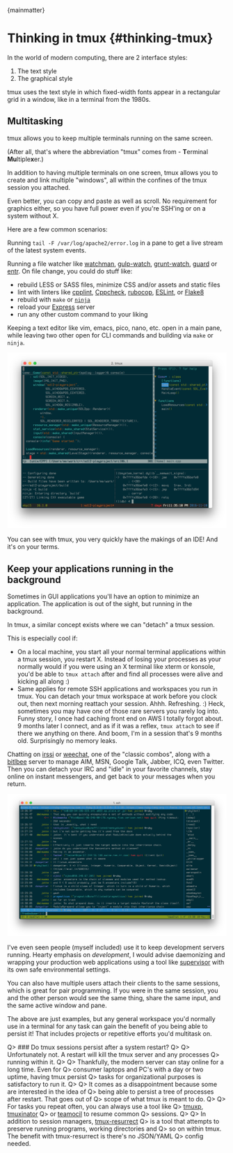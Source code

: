 
{mainmatter}

# Thinking in tmux {#thinking-tmux}

In the world of modern computing, there are 2 interface styles:

1. The text style
2. The graphical style

tmux uses the text style in which fixed-width fonts appear in
a rectangular grid in a window, like in a terminal from the 1980s.

## Multitasking

tmux allows you to 
keep multiple terminals running on the same screen.

(After all, that's where the abbreviation "tmux" comes from - **T**erminal
**Mu**ltiple**x**er.)

In addition to having multiple terminals on one screen, tmux allows you to
create and link multiple "windows", all within the confines of the tmux session
you attached.

Even better, you can copy and paste as well as scroll. No
requirement for graphics either, so you have full power even if you're SSH'ing
or on a system without X.

Here are a few common scenarios:

Running `tail -F /var/log/apache2/error.log` in a
pane to get a live stream of the latest system events.

Running a file watcher like [watchman](https://github.com/facebook/watchman),
[gulp-watch](https://github.com/gulpjs/gulp/blob/master/docs/API.md#gulpwatchglob-opts-tasks),
[grunt-watch](https://github.com/gruntjs/grunt-contrib-watch), [guard](https://github.com/guard/guard)
or [entr](http://entrproject.org/). On file change, you could do stuff like:

- rebuild LESS or SASS files, minimize CSS and/or assets and static files
- lint with linters like [cpplint](https://github.com/google/styleguide/tree/gh-pages/cpplint),
  [Cppcheck](http://cppcheck.sourceforge.net/), [rubocop](https://github.com/bbatsov/rubocop),
  [ESLint](http://eslint.org/), or [Flake8](http://flake8.pycqa.org/en/latest/)
- rebuild with `make` or [`ninja`](https://ninja-build.org/)
- reload your [Express](http://expressjs.com/) server
- run any other custom command to your liking

Keeping a text editor like vim, emacs, pico, nano, etc. open in a main pane,
while leaving two other open for CLI commands and building via `make` or
`ninja`.

![vim + building a C++ project w/ CMake + Ninja using entr rebuild on file changes, lldb open in the bottom right](images/01-thinking-tmux/dev-watch.png)

You can see with tmux, you very quickly have the makings of an IDE! And it's on
your terms.

## Keep your applications running in the background

Sometimes in GUI applications you'll have an option to minimize an application.  The application is out of the sight, but running in the
background.

In tmux, a similar concept exists where we can "detach" a tmux session.

This is especially cool if:

- On a local machine, you start all your normal terminal applications within
  a tmux session, you restart X. Instead of losing your processes as your
  normally would if you were using an X terminal like xterm or konsole, you'd
  be able to `tmux attach` after and find all processes were alive and kicking
  all along :)
- Same applies for remote SSH applications and workspaces you run in tmux. You
  can detach your tmux workspace at work before you clock out, then next morning
  reattach your session. Ahhh. Refreshing. :) Heck, sometimes you may have one
  of those rare servers you rarely log into. Funny story, I once had caching
  front end on AWS I totally forgot about. 9 months later I connect, and as if
  it was a reflex, `tmux attach` to see if there we anything on there. And boom,
  I'm in a session that's 9 months old. Surprisingly no memory leaks.

Chatting on [irssi](https://irssi.org/) or [weechat](https://weechat.org/),
one of the "classic combos", along with a [bitlbee](https://www.bitlbee.org)
server to manage AIM, MSN, Google Talk, Jabber, ICQ, even Twitter. Then you can
detach your IRC and "idle" in your favorite channels, stay online on instant
messengers, and get back to your messages when you return.

![Chatting on weechat w/ tmux](images/01-thinking-tmux/weechat.png)

I've even seen people (myself included) use it to keep development servers
running. Hearty emphasis on *development*, I would advise daemonizing and
wrapping your production web applications using a tool like
[supervisor](http://supervisord.org/) with its own safe environmental
settings.

You can also have multiple users attach their clients to the same sessions,
which is great for pair programming.  If you were in the same session, you
and the other person would see the same thing, share the same input, and the
same active window and pane.

The above are just examples, but any general workspace you'd normally use in a
terminal for any task can gain the benefit of you being able to persist it! 
That includes projects or repetitive efforts you'd multitask on.

Q> ### Do tmux sessions persist after a system restart?
Q>
Q> Unfortunately not. A restart will kill the tmux server and any processes
Q> running within it.
Q>
Q> Thankfully, the modern server can stay online for a long time. Even for
Q> consumer laptops and PC's with a day or two uptime, having tmux persist
Q> tasks for organizational purposes is satisfactory to run it.
Q>
Q> It comes as a disappointment because some are interested in the idea of
Q> being able to persist a tree of processes after restart. That goes out of
Q> scope of what tmux is meant to do.
Q>
Q> For tasks you repeat often, you can always use a tool like
Q> [tmuxp](https://github.com/tony/tmuxp), [tmuxinator](https://github.com/tmuxinator/tmuxinator)
Q> or [teamocil](https://github.com/remiprev/teamocil) to resume common
Q> sessions.
Q>
Q> In addition to session managers, [tmux-resurrect](https://github.com/tmux-plugins/tmux-resurrect)
Q> is a tool that attempts to preserve running programs, working directories and
Q> so on within tmux. The benefit with tmux-resurrect is there's no JSON/YAML
Q> config needed.
